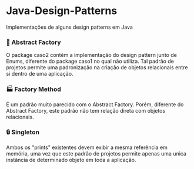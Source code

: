 # Java-Design-Patterns
Implementações de alguns design patterns em Java

### :hammer: Abstract Factory
O package caso2 contém a implementação do design pattern junto de Enums, diferente do package caso1 no qual não utiliza. Tal padrão de projetos permite uma padronização na criação de objetos relacionais entre si dentro de uma aplicação.

### :factory: Factory Method
É um padrão muito parecido com o Abstract Factory. Porém, diferente do Abstract Factory, este padrão não tem relação direta com objetos relacionais.

### :lock: Singleton
Ambos os "prints" existentes devem exibir a mesma referência em memória, uma vez que este padrão de projetos permite apenas uma unica instância de determinado objeto em toda a aplicação.
